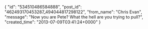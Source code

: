  {
   "id": "534510486584888",
   "post_id": "462493170453287_494044817298122",
   "from_name": "Chris Evan",
   "message": "Now you are Pete?  What the hell are you trying to pull?",
   "created_time": "2013-07-09T03:41:24+0000"
 }
